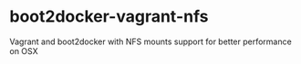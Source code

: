 # boot2docker-vagrant-nfs
Vagrant and boot2docker with NFS mounts support for better performance on OSX

